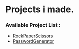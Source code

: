 # Projects i made.

### Available Project List :
- [RockPaperScissors](https://github.com/quebeh200/quebeh200/tree/main/Python/RockPaperScissors)
- <a href="PasswordGenerator">PasswordGenerator</a>
